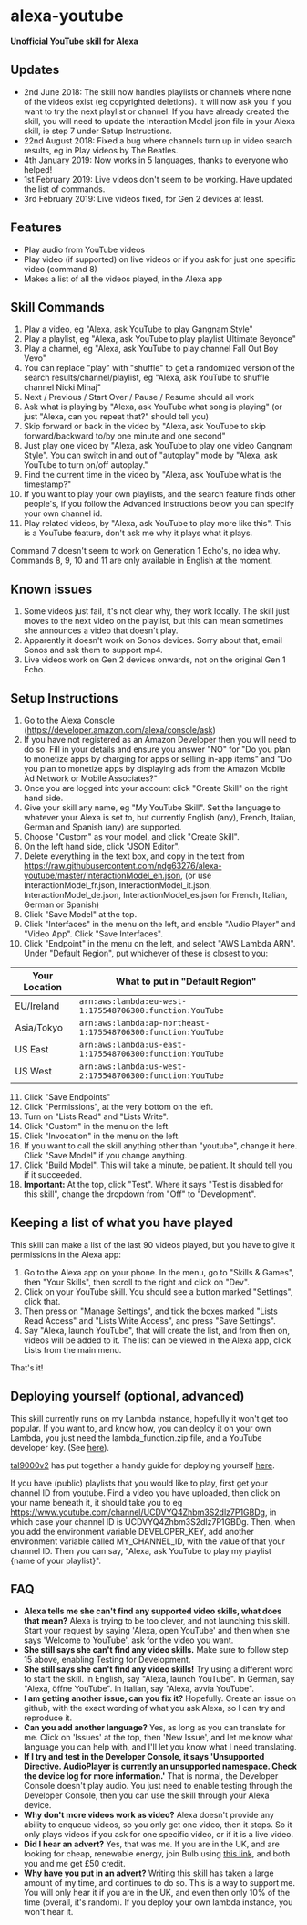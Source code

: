 # alexa-youtube
**Unofficial YouTube skill for Alexa**

## Updates
* 2nd June 2018: The skill now handles playlists or channels where none of the videos exist (eg copyrighted deletions). It will now ask you if you want to try the next playlist or channel. If you have already created the skill, you will need to update the Interaction Model json file in your Alexa skill, ie step 7 under Setup Instructions.
* 22nd August 2018: Fixed a bug where channels turn up in video search results, eg in Play videos by The Beatles.
* 4th January 2019: Now works in 5 languages, thanks to everyone who helped!
* 1st February 2019: Live videos don't seem to be working. Have updated the list of commands.
* 3rd February 2019: Live videos fixed, for Gen 2 devices at least.

## Features
* Play audio from YouTube videos
* Play video (if supported) on live videos or if you ask for just one specific video (command 8)
* Makes a list of all the videos played, in the Alexa app

## Skill Commands

1. Play a video, eg "Alexa, ask YouTube to play Gangnam Style"
2. Play a playlist, eg "Alexa, ask YouTube to play playlist Ultimate Beyonce"
3. Play a channel, eg "Alexa, ask YouTube to play channel Fall Out Boy Vevo"
4. You can replace "play" with "shuffle" to get a randomized version of the search results/channel/playlist, eg "Alexa, ask YouTube to shuffle channel Nicki Minaj"
5. Next / Previous / Start Over / Pause / Resume should all work
6. Ask what is playing by "Alexa, ask YouTube what song is playing" (or just "Alexa, can you repeat that?" should tell you)
7. Skip forward or back in the video by "Alexa, ask YouTube to skip forward/backward to/by one minute and one second"
8. Just play one video by "Alexa, ask YouTube to play one video Gangnam Style". You can switch in and out of "autoplay" mode by "Alexa, ask YouTube to turn on/off autoplay."
9. Find the current time in the video by "Alexa, ask YouTube what is the timestamp?"
10. If you want to play your own playlists, and the search feature finds other people's, if you follow the Advanced instructions below you can specify your own channel id.
11. Play related videos, by "Alexa, ask YouTube to play more like this". This is a YouTube feature, don't ask me why it plays what it plays.

Command 7 doesn't seem to work on Generation 1 Echo's, no idea why.
Commands 8, 9, 10 and 11 are only available in English at the moment.

## Known issues

1. Some videos just fail, it's not clear why, they work locally. The skill just moves to the next video on the playlist, but this can mean sometimes she announces a video that doesn't play.
2. Apparently it doesn't work on Sonos devices. Sorry about that, email Sonos and ask them to support mp4.
3. Live videos work on Gen 2 devices onwards, not on the original Gen 1 Echo.

## Setup Instructions

1. Go to the Alexa Console (https://developer.amazon.com/alexa/console/ask)
2. If you have not registered as an Amazon Developer then you will need to do so. Fill in your details and ensure you answer "NO" for "Do you plan to monetize apps by charging for apps or selling in-app items" and "Do you plan to monetize apps by displaying ads from the Amazon Mobile Ad Network or Mobile Associates?"
3. Once you are logged into your account click "Create Skill" on the right hand side.
4. Give your skill any name, eg "My YouTube Skill". Set the language to whatever your Alexa is set to, but currently English (any), French, Italian, German and Spanish (any) are supported.
5. Choose "Custom" as your model, and click "Create Skill".
6. On the left hand side, click "JSON Editor".
7. Delete everything in the text box, and copy in the text from https://raw.githubusercontent.com/ndg63276/alexa-youtube/master/InteractionModel_en.json, (or use InteractionModel_fr.json, InteractionModel_it.json, InteractionModel_de.json, InteractionModel_es.json for French, Italian, German or Spanish)
8. Click "Save Model" at the top.
9. Click "Interfaces" in the menu on the left, and enable "Audio Player" and "Video App". Click "Save Interfaces".
10. Click "Endpoint" in the menu on the left, and select "AWS Lambda ARN". Under "Default Region", put whichever of these is closest to you:

| Your Location | What to put in "Default Region" |
| ------------- | --- |
| EU/Ireland    | `arn:aws:lambda:eu-west-1:175548706300:function:YouTube` |
| Asia/Tokyo    | `arn:aws:lambda:ap-northeast-1:175548706300:function:YouTube` |
| US East       | `arn:aws:lambda:us-east-1:175548706300:function:YouTube` |
| US West       | `arn:aws:lambda:us-west-2:175548706300:function:YouTube` |

11. Click "Save Endpoints"
12. Click "Permissions", at the very bottom on the left.
13. Turn on "Lists Read" and "Lists Write".
14. Click "Custom" in the menu on the left.
15. Click "Invocation" in the menu on the left.
16. If you want to call the skill anything other than "youtube", change it here. Click "Save Model" if you change anything.
17. Click "Build Model". This will take a minute, be patient. It should tell you if it succeeded.
18. **Important:** At the top, click "Test". Where it says "Test is disabled for this skill", change the dropdown from "Off" to "Development". 

## Keeping a list of what you have played
This skill can make a list of the last 90 videos played, but you have to give it permissions in the Alexa app:
1. Go to the Alexa app on your phone. In the menu, go to "Skills & Games", then "Your Skills", then scroll to the right and click on "Dev".
2. Click on your YouTube skill. You should see a button marked "Settings", click that. 
3. Then press on "Manage Settings", and tick the boxes marked "Lists Read Access" and "Lists Write Access", and press "Save Settings".
4. Say "Alexa, launch YouTube", that will create the list, and from then on, videos will be added to it.
The list can be viewed in the Alexa app, click Lists from the main menu.

That's it!

## Deploying yourself (optional, advanced)
This skill currently runs on my Lambda instance, hopefully it won't get too popular. If you want to, and know how, you can deploy it on your own Lambda, you just need the lambda_function.zip file, and a YouTube developer key. (See [here](https://www.slickremix.com/docs/get-api-key-for-youtube/)).

[tal9000v2](https://github.com/tal9000v2) has put together a handy guide for deploying yourself [here](https://github.com/ndg63276/alexa-youtube/wiki/Running-your-own-lambda-instance).

If you have (public) playlists that you would like to play, first get your channel ID from youtube. Find a video you have uploaded, then click on your name beneath it, it should take you to eg https://www.youtube.com/channel/UCDVYQ4Zhbm3S2dlz7P1GBDg, in which case your channel ID is UCDVYQ4Zhbm3S2dlz7P1GBDg. Then, when you add the environment variable DEVELOPER_KEY, add another environment variable called MY_CHANNEL_ID, with the value of that your channel ID. Then you can say, "Alexa, ask YouTube to play my playlist {name of your playlist}".

## FAQ
* **Alexa tells me she can't find any supported video skills, what does that mean?**
Alexa is trying to be too clever, and not launching this skill. Start your request by saying 'Alexa, open YouTube' and then when she says 'Welcome to YouTube', ask for the video you want.
* **She still says she can't find any video skills.**
Make sure to follow step 15 above, enabling Testing for Development.
* **She still says she can't find any video skills!**
Try using a different word to start the skill. In English, say "Alexa, launch YouTube". In German, say "Alexa, öffne YouTube". In Italian, say "Alexa, avvia YouTube".
* **I am getting another issue, can you fix it?**
Hopefully. Create an issue on github, with the exact wording of what you ask Alexa, so I can try and reproduce it.
* **Can you add another language?**
Yes, as long as you can translate for me. Click on 'Issues' at the top, then 'New Issue', and let me know what language you can help with, and I'll let you know what I need translating.
* **If I try and test in the Developer Console, it says 'Unsupported Directive. AudioPlayer is currently an unsupported namespace. Check the device log for more information.'**
That is normal, the Developer Console doesn't play audio. You just need to enable testing through the Developer Console, then you can use the skill through your Alexa device.
* **Why don't more videos work as video?**
Alexa doesn't provide any ability to enqueue videos, so you only get one video, then it stops. So it only plays videos if you ask for one specific video, or if it is a live video.
* **Did I hear an advert?**
Yes, that was me. If you are in the UK, and are looking for cheap, renewable energy, join Bulb using [this link](https://bulb.co.uk/refer/mark7441), and both you and me get £50 credit.
* **Why have you put in an advert?**
Writing this skill has taken a large amount of my time, and continues to do so. This is a way to support me.
You will only hear it if you are in the UK, and even then only 10% of the time (overall, it's random). If you deploy your own lambda instance, you won't hear it. 
